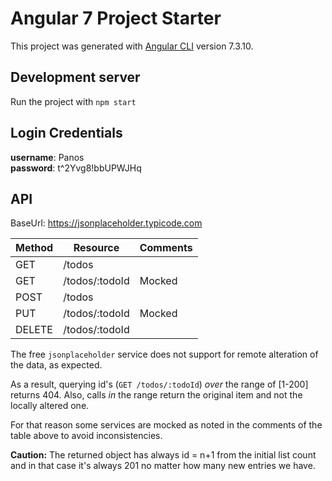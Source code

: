 # Angular 7 Project Starter

This project was generated with [Angular CLI](https://github.com/angular/angular-cli) version 7.3.10.

## Development server

Run the project with `npm start`

## Login Credentials

**username**: Panos  
**password**: t^2Yvg8!bbUPWJHq

## API

BaseUrl: https://jsonplaceholder.typicode.com

| Method  | Resource         | Comments
| ---     | ---              | ---
| GET     | /todos           |
| GET     | /todos/:todoId   | Mocked
| POST    | /todos           |
| PUT     | /todos/:todoId   | Mocked
| DELETE  | /todos/:todoId   |

The free `jsonplaceholder` service does not support for remote alteration of the data, as expected.
  
As a result, querying id's (`GET /todos/:todoId`) _over_ the range of [1-200] returns 404. Also, calls  _in_ the range return the original item and not the locally altered one.  

For that reason some services are mocked as noted in the comments of the table above to avoid inconsistencies.

**Caution:** The returned object has always id = n+1 from the initial list count and in that case it's always 201 no matter how many new entries we have. 


